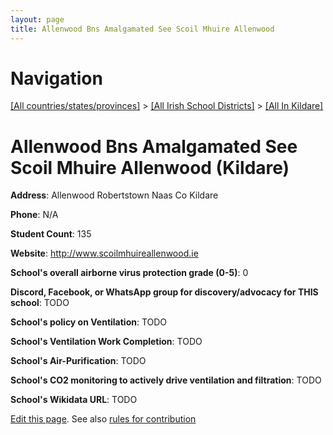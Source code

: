 ```yaml
---
layout: page
title: Allenwood Bns Amalgamated See Scoil Mhuire Allenwood
---
```

# Navigation

[[All countries/states/provinces]](../../..) > [[All Irish School Districts]](../..) > [[All In Kildare]](..)

# Allenwood Bns Amalgamated See Scoil Mhuire Allenwood (Kildare)

**Address**: Allenwood Robertstown Naas Co Kildare

**Phone**: N/A

**Student Count**: 135

**Website**: <http://www.scoilmhuireallenwood.ie>

**School's overall airborne virus protection grade (0-5)**: 0

**Discord, Facebook, or WhatsApp group for discovery/advocacy for THIS school**: TODO

**School's policy on Ventilation**: TODO

**School's Ventilation Work Completion**: TODO

**School's Air-Purification**: TODO

**School's CO2 monitoring to actively drive ventilation and filtration**: TODO

**School's Wikidata URL**: TODO


[Edit this page](https://github.com/ventilate-schools/Ireland/edit/main/./Kildare/Allenwood_Bns_Amalgamated_See_Scoil_Mhuire_Allenwood.md). See also [rules for contribution](../../../contribution-rules/)